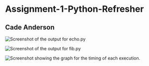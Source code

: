 # Assignment-1-Python-Refresher
## Cade Anderson

![Screenshot of the output for echo.py](/assets/images/echo_output.png)

![Screenshot of the output for fib.py](/assets/images/fib_output.png)

![Screenshot showing the graph for the timing of each execution.](/assets/images/Fibonacci_times.png)